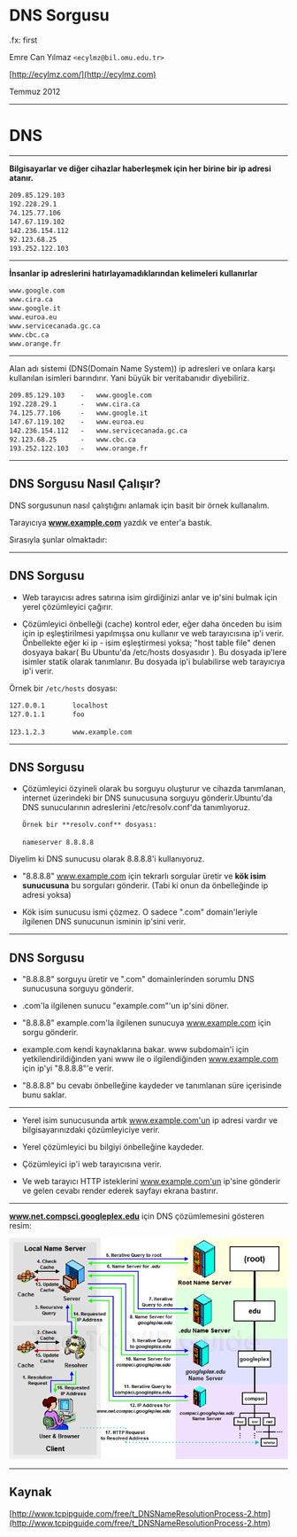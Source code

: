 #   DNS Sorgusu

.fx: first

Emre Can Yılmaz `<ecylmz@bil.omu.edu.tr>`

[http://ecylmz.com/](http://ecylmz.com)

Temmuz 2012

---

#   DNS

---

**Bilgisayarlar ve diğer cihazlar haberleşmek için her birine bir ip adresi
atanır.**

    209.85.129.103
    192.228.29.1
    74.125.77.106
    147.67.119.102
    142.236.154.112
    92.123.68.25
    193.252.122.103

---

**İnsanlar ip adreslerini hatırlayamadıklarından kelimeleri kullanırlar**

    www.google.com
    www.cira.ca
    www.google.it
    www.euroa.eu
    www.servicecanada.gc.ca
    www.cbc.ca
    www.orange.fr

---

Alan adı sistemi (DNS(Domain Name System)) ip adresleri ve onlara karşı
kullanılan isimleri barındırır. Yani büyük bir veritabanıdır diyebiliriz.


    209.85.129.103    -   www.google.com
    192.228.29.1      -   www.cira.ca
    74.125.77.106     -   www.google.it
    147.67.119.102    -   www.euroa.eu
    142.236.154.112   -   www.servicecanada.gc.ca
    92.123.68.25      -   www.cbc.ca
    193.252.122.103   -   www.orange.fr

---

##  DNS Sorgusu Nasıl Çalışır?

DNS sorgusunun nasıl çalıştığını anlamak için basit bir örnek kullanalım.

Tarayıcıya **www.example.com** yazdık ve enter'a bastık.

Sırasıyla şunlar olmaktadır:

---

##  DNS Sorgusu

-   Web tarayıcısı adres satırına isim girdiğinizi anlar ve ip'sini bulmak için
   yerel çözümleyici çağırır.

-   Çözümleyici önbelleği (cache) kontrol eder, eğer daha önceden bu isim için ip
    eşleştirilmesi yapılmışsa onu kullanır ve web tarayıcısına ip'i verir.
    Önbellekte eğer ki ip - isim eşleştirmesi yoksa; "host table file" denen
    dosyaya bakar( Bu Ubuntu'da /etc/hosts dosyasıdır ). Bu dosyada ip'lere
    isimler statik olarak tanımlanır. Bu dosyada ip'i bulabilirse web tarayıcıya
    ip'i verir.

Örnek bir `/etc/hosts` dosyası:

    127.0.0.1       localhost
    127.0.1.1       foo

    123.1.2.3       www.example.com

---

##  DNS Sorgusu

-   Çözümleyici özyineli olarak bu sorguyu oluşturur ve cihazda tanımlanan,
   internet üzerindeki bir DNS sunucusuna sorguyu gönderir.Ubuntu'da DNS
   sunucularının adreslerini /etc/resolv.conf'da tanımlıyoruz.

        Örnek bir **resolv.conf** dosyası:

        nameserver 8.8.8.8

Diyelim ki DNS sunucusu olarak 8.8.8.8'i kullanıyoruz.

-   "8.8.8.8" www.example.com için tekrarlı sorgular üretir ve **kök isim
    sunucusuna** bu sorguları gönderir. (Tabi ki onun da önbelleğinde ip adresi
    yoksa)

-   Kök isim sunucusu ismi çözmez. O sadece ".com" domain'leriyle ilgilenen DNS
    sunucunun isminin ip'sini verir.

---

##  DNS Sorgusu

-   "8.8.8.8" sorguyu üretir ve ".com" domainlerinden sorumlu DNS sunucusuna
    sorguyu gönderir.

-   .com'la ilgilenen sunucu "example.com"'un ip'sini döner.

-   "8.8.8.8" example.com'la ilgilenen sunucuya www.example.com için sorgu
    gönderir.

-   example.com kendi kaynaklarına bakar. www subdomain'i için
    yetkilendirildiğinden yani www ile o ilgilendiğinden www.example.com için
    ip'yi "8.8.8.8"'e verir.

-   "8.8.8.8" bu cevabı önbelleğine kaydeder ve tanımlanan süre içerisinde bunu
    saklar.

---

-   Yerel isim sunucusunda artık www.example.com'un ip adresi vardır ve
    bilgisayarınızdaki çözümleyiciye verir.

-   Yerel çözümleyici bu bilgiyi önbelleğine kaydeder.

-   Çözümleyici ip'i web tarayıcısına verir.

-   Ve web tarayıcı HTTP isteklerini www.example.com'un ip'sine gönderir ve
    gelen cevabı render ederek sayfayı ekrana bastırır.

---

**www.net.compsci.googleplex.edu** için DNS çözümlemesini gösteren resim:

![dnsresolution](media/dnsresolution.png)

---

##  Kaynak

[http://www.tcpipguide.com/free/t_DNSNameResolutionProcess-2.htm](http://www.tcpipguide.com/free/t_DNSNameResolutionProcess-2.htm)
